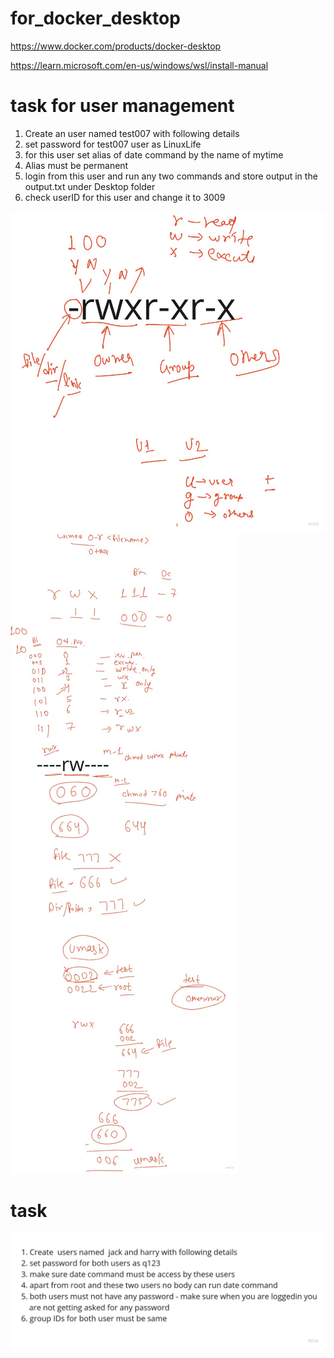 # for_docker_desktop

https://www.docker.com/products/docker-desktop 

https://learn.microsoft.com/en-us/windows/wsl/install-manual

# task for user management 
  1. Create an user named  test007 with following details
  2. set password for test007 user as LinuxLife
  3. for this user set alias of date command by the name of  mytime
  4. Alias must be permanent
  5. login from this user and run any two commands and store output in the output.txt under Desktop folder
  6. check userID for this user and change it to 3009
  
<img src='perm.jpg'>
<img src='perm2.jpg'>

# task
<img src='task2.jpg'>
